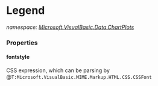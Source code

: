 ﻿# Legend
_namespace: [Microsoft.VisualBasic.Data.ChartPlots](./index.md)_






### Properties

#### fontstyle
CSS expression, which can be parsing by @``T:Microsoft.VisualBasic.MIME.Markup.HTML.CSS.CSSFont``
